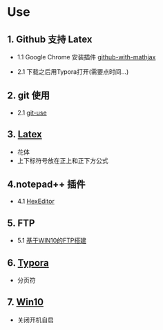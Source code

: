 # Use
## 1. Github 支持 Latex
+ 1.1 Google Chrome 安装插件 [github-with-mathjax](https://chrome.google.com/webstore/detail/github-with-mathjax/ioemnmodlmafdkllaclgeombjnmnbima)

+ 2.1 下载之后用Typora打开(需要点时间...)

## 2. git 使用
+ 2.1 [git-use](./git/git-use.md)

## 3. [Latex](./Latex/README.md)

+ 花体
+ 上下标符号放在正上和正下方公式

## 4.notepad++ 插件

+ 4.1 [HexEditor](https://github.com/chcg/NPP_HexEdit/releases)

## 5. FTP

+ 5.1 [基于WIN10的FTP搭建](./FTP/FTP-construct.md)

## 6. [Typora](Typora/README.md)

+ 分页符

## 7. [Win10](Win10/README.md)

+ 关闭开机自启

